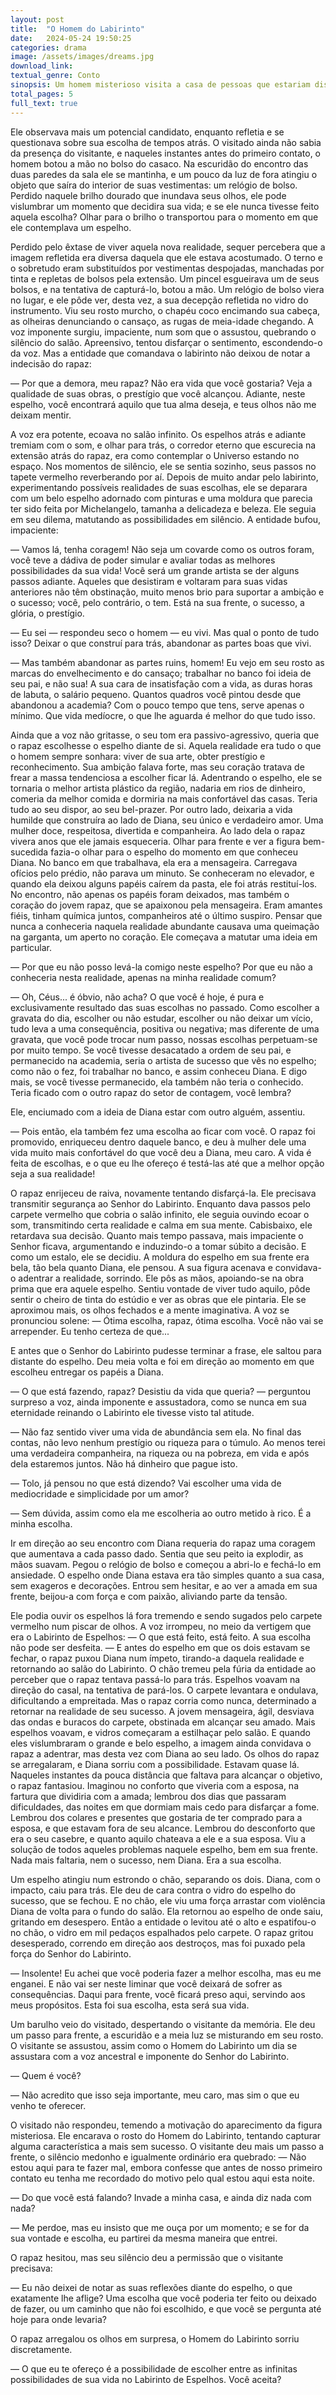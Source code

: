 ```yaml
---
layout: post
title:  "O Homem do Labirinto"
date:   2024-05-24 19:50:25
categories: drama
image: /assets/images/dreams.jpg
download_link: 
textual_genre: Conto
sinopsis: Um homem misterioso visita a casa de pessoas que estariam dispostas a explorar os "e se" de suas vidas. Mas qual será o passado deste homem? Conto vencedor do concurso literário "O Labirinto de Espelhos" da Cartola Editora.
total_pages: 5
full_text: true
---
```

Ele observava mais um potencial candidato, enquanto refletia e se questionava sobre sua escolha de tempos atrás. O visitado ainda não sabia da presença do visitante, e naqueles instantes antes do primeiro contato, o homem botou a mão no bolso do casaco. Na escuridão do encontro das duas paredes da sala ele se mantinha, e um pouco da luz de fora atingiu o objeto que saíra do interior de suas vestimentas: um relógio de bolso. Perdido naquele brilho dourado que inundava seus olhos, ele pode vislumbrar um momento que decidira sua vida; e se ele nunca tivesse feito aquela escolha? Olhar para o brilho o transportou para o momento em que ele contemplava um espelho.  

Perdido pelo êxtase de viver aquela nova realidade, sequer percebera que a imagem refletida era diversa daquela que ele estava acostumado. O terno e o sobretudo eram substituídos por vestimentas despojadas, manchadas por tinta e repletas de bolsos pela extensão. Um pincel esgueirava um de seus bolsos, e na tentativa de capturá-lo, botou a mão. Um relógio de bolso viera no lugar, e ele pôde ver, desta vez, a sua decepção refletida no vidro do instrumento. Viu seu rosto murcho, o chapéu coco encimando sua cabeça, as olheiras denunciando o cansaço, as rugas de meia-idade chegando. A voz imponente surgiu, impaciente, num som que o assustou, quebrando o silêncio do salão. Apreensivo, tentou disfarçar o sentimento, escondendo-o da voz. Mas a entidade que comandava o labirinto não deixou de notar a indecisão do rapaz:

— Por que a demora, meu rapaz? Não era vida que você gostaria? Veja a qualidade de suas obras, o prestígio que você alcançou. Adiante, neste espelho, você encontrará aquilo que tua alma deseja, e teus olhos não me deixam mentir.

A voz era potente, ecoava no salão infinito. Os espelhos atrás e adiante tremiam com o som, e olhar para trás, o corredor eterno que escurecia na extensão atrás do rapaz, era como contemplar o Universo estando no espaço. Nos momentos de silêncio, ele se sentia sozinho, seus passos no tapete vermelho reverberando por aí. Depois de muito andar pelo labirinto, experimentando possíveis realidades de suas escolhas, ele se deparara com um belo espelho adornado com pinturas e uma moldura que parecia ter sido feita por Michelangelo, tamanha a delicadeza e beleza. Ele seguia em seu dilema, matutando as possibilidades em silêncio. A entidade bufou, impaciente:

— Vamos lá, tenha coragem! Não seja um covarde como os outros foram, você teve a dádiva de poder simular e avaliar todas as melhores possibilidades da sua vida! Você será um grande artista se der alguns passos adiante. Aqueles que desistiram e voltaram para suas vidas anteriores não têm obstinação, muito menos brio para suportar a ambição e o sucesso; você, pelo contrário, o tem. Está na sua frente, o sucesso, a glória, o prestígio.

— Eu sei — respondeu seco o homem — eu vivi. Mas qual o ponto de tudo isso? Deixar o que construí para trás, abandonar as partes boas que vivi.

— Mas também abandonar as partes ruins, homem! Eu vejo em seu rosto as marcas do envelhecimento e do cansaço; trabalhar no banco foi ideia de seu pai, e não sua! A sua cara de insatisfação com a vida, as duras horas de labuta, o salário pequeno. Quantos quadros você pintou desde que abandonou a academia? Com o pouco tempo que tens, serve apenas o mínimo. Que vida medíocre, o que lhe aguarda é melhor do que tudo isso. 

Ainda que a voz não gritasse, o seu tom era passivo-agressivo, queria que o rapaz escolhesse o espelho diante de si. Aquela realidade era tudo o que o homem sempre sonhara: viver de sua arte, obter prestígio e reconhecimento. Sua ambição falava forte, mas seu coração tratava de frear a massa tendenciosa a escolher ficar lá. Adentrando o espelho, ele se tornaria o melhor artista plástico da região, nadaria em rios de dinheiro, comeria da melhor comida e dormiria na mais confortável das casas. Teria tudo ao seu dispor, ao seu bel-prazer. Por outro lado, deixaria a vida humilde que construíra ao lado de Diana, seu único e verdadeiro amor. Uma mulher doce, respeitosa, divertida e companheira. Ao lado dela o rapaz vivera anos que ele jamais esqueceria. Olhar para frente e ver a figura bem-sucedida fazia-o olhar para o espelho do momento em que conheceu Diana. No banco em que trabalhava, ela era a mensageira. Carregava ofícios pelo prédio, não parava um minuto. Se conheceram no elevador, e quando ela deixou alguns papéis caírem da pasta, ele foi atrás restituí-los. No encontro, não apenas os papéis foram deixados, mas também o coração do jovem rapaz, que se apaixonou pela mensageira. Eram amantes fiéis, tinham química juntos, companheiros até o último suspiro. Pensar que nunca a conheceria naquela realidade abundante causava uma queimação na garganta, um aperto no coração. Ele começava a matutar uma ideia em particular.

— Por que eu não posso levá-la comigo neste espelho? Por que eu não a conheceria nesta realidade, apenas na minha realidade comum?

— Oh, Céus... é óbvio, não acha? O que você é hoje, é pura e exclusivamente resultado das suas escolhas no passado. Como escolher a gravata do dia, escolher ou não estudar, escolher ou não deixar um vício, tudo leva a uma consequência, positiva ou negativa; mas diferente de uma gravata, que você pode trocar num passo, nossas escolhas perpetuam-se por muito tempo. Se você tivesse desacatado a ordem de seu pai, e permanecido na academia, seria o artista de sucesso que vês no espelho; como não o fez, foi trabalhar no banco, e assim conheceu Diana. E digo mais, se você tivesse permanecido, ela também não teria o conhecido. Teria ficado com o outro rapaz do setor de contagem, você lembra?

Ele, enciumado com a ideia de Diana estar com outro alguém, assentiu. 

— Pois então, ela também fez uma escolha ao ficar com você. O rapaz foi promovido, enriqueceu dentro daquele banco, e deu à mulher dele uma vida muito mais confortável do que você deu a Diana, meu caro. A vida é feita de escolhas, e o que eu lhe ofereço é testá-las até que a melhor opção seja a sua realidade! 

O rapaz enrijeceu de raiva, novamente tentando disfarçá-la. Ele precisava transmitir segurança ao Senhor do Labirinto. Enquanto dava passos pelo carpete vermelho que cobria o salão infinito, ele seguia ouvindo ecoar o som, transmitindo certa realidade e calma em sua mente. Cabisbaixo, ele retardava sua decisão. Quanto mais tempo passava, mais impaciente o Senhor ficava, argumentando e induzindo-o a tomar súbito a decisão. E como um estalo, ele se decidiu. A moldura do espelho em sua frente era bela, tão bela quanto Diana, ele pensou. A sua figura acenava e convidava-o adentrar a realidade, sorrindo. Ele pôs as mãos, apoiando-se na obra prima que era aquele espelho. Sentiu vontade de viver tudo aquilo, pôde sentir o cheiro de tinta do estúdio e ver as obras que ele pintaria. Ele se aproximou mais, os olhos fechados e a mente imaginativa. A voz se pronunciou solene: — Ótima escolha, rapaz, ótima escolha. Você não vai se arrepender. Eu tenho certeza de que...

E antes que o Senhor do Labirinto pudesse terminar a frase, ele saltou para distante do espelho. Deu meia volta e foi em direção ao momento em que escolheu entregar os papéis a Diana. 

— O que está fazendo, rapaz? Desistiu da vida que queria? — perguntou surpreso a voz, ainda imponente e assustadora, como se nunca em sua eternidade reinando o Labirinto ele tivesse visto tal atitude. 

— Não faz sentido viver uma vida de abundância sem ela. No final das contas, não levo nenhum prestígio ou riqueza para o túmulo. Ao menos terei uma verdadeira companheira, na riqueza ou na pobreza, em vida e após dela estaremos juntos. Não há dinheiro que pague isto. 

— Tolo, já pensou no que está dizendo? Vai escolher uma vida de mediocridade e simplicidade por um amor?

— Sem dúvida, assim como ela me escolheria ao outro metido à rico. É a minha escolha.

Ir em direção ao seu encontro com Diana requeria do rapaz uma coragem que aumentava a cada passo dado. Sentia que seu peito ia explodir, as mãos suavam. Pegou o relógio de bolso e começou a abri-lo e fechá-lo em ansiedade. O espelho onde Diana estava era tão simples quanto a sua casa, sem exageros e decorações. Entrou sem hesitar, e ao ver a amada em sua frente, beijou-a com força e com paixão, aliviando parte da tensão. 

Ele podia ouvir os espelhos lá fora tremendo e sendo sugados pelo carpete vermelho num piscar de olhos. A voz irrompeu, no meio da vertigem que era o Labirinto de Espelhos: — O que está feito, está feito. A sua escolha não pode ser desfeita. — E antes do espelho em que os dois estavam se fechar, o rapaz puxou Diana num ímpeto, tirando-a daquela realidade e retornando ao salão do Labirinto. O chão tremeu pela fúria da entidade ao perceber que o rapaz tentava passá-lo para trás. Espelhos voavam na direção do casal, na tentativa de pará-los. O carpete levantara e ondulava, dificultando a empreitada. Mas o rapaz corria como nunca, determinado a retornar na realidade de seu sucesso. A jovem mensageira, ágil, desviava das ondas e buracos do carpete, obstinada em alcançar seu amado. Mais espelhos voavam, e vidros começaram a estilhaçar pelo salão. E quando eles vislumbraram o grande e belo espelho, a imagem ainda convidava o rapaz a adentrar, mas desta vez com Diana ao seu lado. Os olhos do rapaz se arregalaram, e Diana sorriu com a possibilidade. Estavam quase lá. Naqueles instantes da pouca distância que faltava para alcançar o objetivo, o rapaz fantasiou. Imaginou no conforto que viveria com a esposa, na fartura que dividiria com a amada; lembrou dos dias que passaram dificuldades, das noites em que dormiam mais cedo para disfarçar a fome. Lembrou dos colares e presentes que gostaria de ter comprado para a esposa, e que estavam fora de seu alcance. Lembrou do desconforto que era o seu casebre, e quanto aquilo chateava a ele e a sua esposa. Viu a solução de todos aqueles problemas naquele espelho, bem em sua frente. Nada mais faltaria, nem o sucesso, nem Diana. Era a sua escolha. 

Um espelho atingiu num estrondo o chão, separando os dois. Diana, com o impacto, caiu para trás. Ele deu de cara contra o vidro do espelho do sucesso, que se fechou. E no chão, ele viu uma força arrastar com violência Diana de volta para o fundo do salão. Ela retornou ao espelho de onde saiu, gritando em desespero. Então a entidade o levitou até o alto e espatifou-o no chão, o vidro em mil pedaços espalhados pelo carpete. O rapaz gritou desesperado, correndo em direção aos destroços, mas foi puxado pela força do Senhor do Labirinto.

— Insolente! Eu achei que você poderia fazer a melhor escolha, mas eu me enganei. E não vai ser neste liminar que você deixará de sofrer as consequências. Daqui para frente, você ficará preso aqui, servindo aos meus propósitos. Esta foi sua escolha, esta será sua vida. 

Um barulho veio do visitado, despertando o visitante da memória. Ele deu um passo para frente, a escuridão e a meia luz se misturando em seu rosto. O visitante se assustou, assim como o Homem do Labirinto um dia se assustara com a voz ancestral e imponente do Senhor do Labirinto. 

— Quem é você?

— Não acredito que isso seja importante, meu caro, mas sim o que eu venho te oferecer.

O visitado não respondeu, temendo a motivação do aparecimento da figura misteriosa. Ele encarava o rosto do Homem do Labirinto, tentando capturar alguma característica a mais sem sucesso. O visitante deu mais um passo a frente, o silêncio medonho e igualmente ordinário era quebrado: — Não estou aqui para te fazer mal, embora confesse que antes de nosso primeiro contato eu tenha me recordado do motivo pelo qual estou aqui esta noite.

— Do que você está falando? Invade a minha casa, e ainda diz nada com nada?

— Me perdoe, mas eu insisto que me ouça por um momento; e se for da sua vontade e escolha, eu partirei da mesma maneira que entrei. 

O rapaz hesitou, mas seu silêncio deu a permissão que o visitante precisava:

— Eu não deixei de notar as suas reflexões diante do espelho, o que exatamente lhe aflige? Uma escolha que você poderia ter feito ou deixado de fazer, ou um caminho que não foi escolhido, e que você se pergunta até hoje para onde levaria? 

O rapaz arregalou os olhos em surpresa, o Homem do Labirinto sorriu discretamente.

— O que eu te ofereço é a possibilidade de escolher entre as infinitas possibilidades de sua vida no Labirinto de Espelhos. Você aceita?

